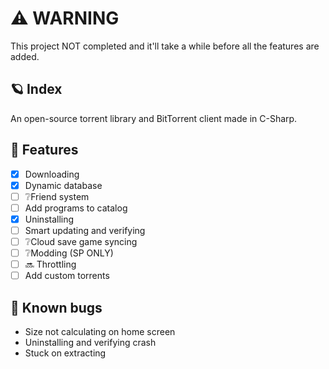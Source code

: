 # ⚠️ WARNING
This project NOT completed and it'll take a while before all the features are added.

## 🪐 Index
An open-source torrent library and BitTorrent client made in C-Sharp.

## 📃 Features
- [x] Downloading
- [x] Dynamic database
- [ ] ❔Friend system
- [ ] Add programs to catalog
- [x] Uninstalling
- [ ] Smart updating and verifying
- [ ] ❔Cloud save game syncing
- [ ] ❔Modding (SP ONLY)
- [ ] 🔜 Throttling
- [ ] Add custom torrents

## 🐛 Known bugs
- Size not calculating on home screen
- Uninstalling and verifying crash
- Stuck on extracting
